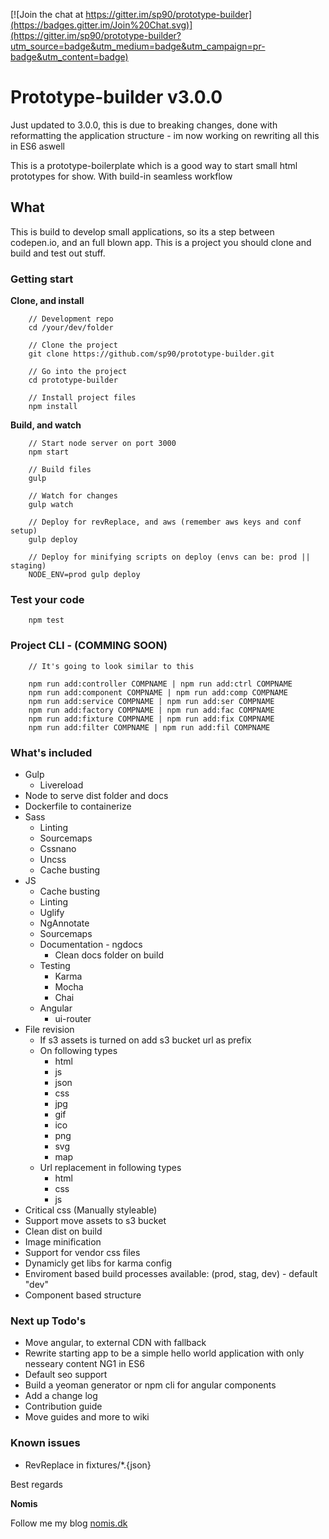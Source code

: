 [![Join the chat at https://gitter.im/sp90/prototype-builder](https://badges.gitter.im/Join%20Chat.svg)](https://gitter.im/sp90/prototype-builder?utm_source=badge&utm_medium=badge&utm_campaign=pr-badge&utm_content=badge)

# Prototype-builder v3.0.0

Just updated to 3.0.0, this is due to breaking changes, done with reformatting the application structure - im now working on rewriting all this in ES6 aswell

This is a prototype-boilerplate which is a good way to start small html prototypes for show. With build-in seamless workflow

## What

This is build to develop small applications, so its a step between codepen.io, and an full blown app. This is a project you should clone and build and test out stuff. 

### Getting start

**Clone, and install**

```
	// Development repo
	cd /your/dev/folder

	// Clone the project
	git clone https://github.com/sp90/prototype-builder.git
	
	// Go into the project
	cd prototype-builder
	
	// Install project files
	npm install
```

**Build, and watch**

```
	// Start node server on port 3000
	npm start
	
	// Build files
	gulp

	// Watch for changes
	gulp watch

	// Deploy for revReplace, and aws (remember aws keys and conf setup)
	gulp deploy

	// Deploy for minifying scripts on deploy (envs can be: prod || staging)
	NODE_ENV=prod gulp deploy
```

### Test your code

```
	npm test
```

### Project CLI - (COMMING SOON)

```
	// It's going to look similar to this

	npm run add:controller COMPNAME | npm run add:ctrl COMPNAME
	npm run add:component COMPNAME | npm run add:comp COMPNAME
	npm run add:service COMPNAME | npm run add:ser COMPNAME
	npm run add:factory COMPNAME | npm run add:fac COMPNAME
	npm run add:fixture COMPNAME | npm run add:fix COMPNAME
	npm run add:filter COMPNAME | npm run add:fil COMPNAME
```


### What's included

* Gulp
	* Livereload
* Node to serve dist folder and docs
* Dockerfile to containerize
* Sass
	* Linting
	* Sourcemaps
	* Cssnano
	* Uncss
	* Cache busting
* JS
	* Cache busting
	* Linting
	* Uglify
	* NgAnnotate
	* Sourcemaps
	* Documentation - ngdocs
		* Clean docs folder on build
	* Testing
		* Karma
		* Mocha
		* Chai
	* Angular
		* ui-router
* File revision
	* If s3 assets is turned on add s3 bucket url as prefix
	* On following types
		* html
		* js
		* json
		* css
		* jpg
		* gif
		* ico
		* png
		* svg
		* map
	* Url replacement in following types
		* html
		* css
		* js
* Critical css (Manually styleable)
* Support move assets to s3 bucket
* Clean dist on build
* Image minification
* Support for vendor css files
* Dynamicly get libs for karma config
* Enviroment based build processes available: (prod, stag, dev) - default "dev"
* Component based structure

### Next up Todo's

* Move angular, to external CDN with fallback
* Rewrite starting app to be a simple hello world application with only nesseary content NG1 in ES6
* Default seo support
* Build a yeoman generator or npm cli for angular components
* Add a change log
* Contribution guide
* Move guides and more to wiki

### Known issues

* RevReplace in fixtures/*.{json}

Best regards

**Nomis**


Follow me my blog <a href="http://nomis.dk">nomis.dk</a>

